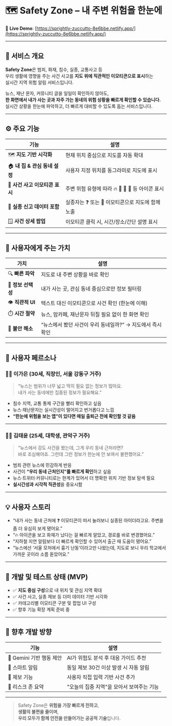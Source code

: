 # 🗺️ Safety Zone – 내 주변 위험을 한눈에

📡 **Live Demo**: [https://sprightly-zuccutto-8e6bbe.netlify.app/](https://sprightly-zuccutto-8e6bbe.netlify.app/)

---

## 📘 서비스 개요

**Safety Zone**은 범죄, 화재, 침수, 실종, 교통사고 등  
우리 생활에 영향을 주는 사건 사고를 **지도 위에 직관적인 이모티콘으로 표시**하는  
실시간 지역 위험 알림 서비스입니다.

뉴스, 재난 문자, 커뮤니티 글을 일일이 확인하지 않아도,  
**한 화면에서 내가 사는 곳과 자주 가는 동네의 위험 상황을 빠르게 확인할 수 있습니다.**  
실시간 상황을 한눈에 파악하고, 더 빠르게 대비할 수 있도록 돕는 서비스입니다.

---

## ⚙️ 주요 기능

| 기능 | 설명 |
|------|------|
| 🗺️ **지도 기반 시각화** | 현재 위치 중심으로 지도를 자동 확대 |
| 🏠 **내 집 & 관심 동네 설정** | 사용자 지정 위치를 동그라미로 지도에 표시 |
| 🧩 **사건 사고 이모티콘 표시** | 주변 위험 유형에 따라 🔥 🔪 🌊 🚧 등 아이콘 표시 |
| 🧒 **실종 신고 데이터 포함** | 실종자는 ❓ 또는 🧒 이모티콘으로 지도에 함께 노출 |
| 🪟 **사건 상세 팝업** | 이모티콘 클릭 시, 시간/장소/간단 설명 표시 |

---

## 🌟 사용자에게 주는 가치

| 가치 | 설명 |
|------|------|
| 🔍 **빠른 파악** | 지도로 내 주변 상황을 바로 확인 |
| 🧠 **정보 선택성** | 내가 사는 곳, 관심 동네 중심으로만 정보 필터링 |
| 👁️ **직관적 UI** | 텍스트 대신 이모티콘으로 사건 확인 (한눈에 이해) |
| ⏱️ **시간 절약** | 뉴스, 맘카페, 재난문자 뒤질 필요 없이 한 화면 확인 |
| 🧭 **불안 해소** | “뉴스에서 봤던 사건이 우리 동네일까?” → 지도에서 즉시 확인 |

---

## 👤 사용자 페르소나

### 👩‍💼 이가은 (30세, 직장인, 서울 강동구 거주)

> “뉴스는 범위가 너무 넓고 딱히 필요 없는 정보가 많아요.  
> 내가 사는 동네에만 집중된 정보가 필요해요.”

- 침수 지역, 교통 통제 구간을 빨리 확인하고 싶음
- 뉴스·재난문자는 실시간성이 떨어지고 번거롭다고 느낌
- **“한눈에 위험을 보는 앱”이 있다면 매일 출퇴근 전에 확인할 것 같음**

---

### 🧍‍♂️ 김태윤 (25세, 대학생, 관악구 거주)

> “뉴스에서 강도 사건을 봤는데, 그게 우리 동네 근처라면?  
> 바로 조심해야죠. 그런데 그런 정보가 한눈에 안 보여서 불편했어요.”

- 범죄 관련 뉴스에 민감하게 반응
- 사건이 **“우리 동네 근처인지”를 빠르게 확인**하고 싶음
- 뉴스·트위터·커뮤니티로는 한계가 있어서 더 명확한 위치 기반 정보 탐색 필요
- **실시간성과 시각적 직관성**을 중요시함

---

## 💡 사용자 스토리

- “내가 사는 동네 근처에 ❓ 이모티콘이 떠서 눌러보니 실종된 아이더라고요. 주변을 좀 더 유심히 보게 됐어요.”
- “🔥 아이콘을 보고 화재가 났다는 걸 빠르게 알았고, 경로를 바로 변경했어요.”
- “지하철 지연 알림보다 더 빠르게 확인할 수 있어서 출근 때 도움이 됐어요.”
- “뉴스에선 ‘서울 모처에서 흉기 난동’이라고만 나왔는데, 지도로 보니 우리 학교에서 가까운 곳이라 소름 돋았어요.”

---

## 🧪 개발 및 테스트 상태 (MVP)

- ✅ **지도 중심 구성**으로 내 위치 및 관심 지역 확대
- ✅ 사건 사고, 실종 제보 등 더미 데이터 기반 시각화
- ✅ 카테고리별 이모티콘 구분 및 팝업 UI 구성
- ✅ 향후 기능 확장 계획 준비 중

---

## 🔮 향후 개발 방향

| 기능 | 설명 |
|------|------|
| 🧠 Gemini 기반 행동 제안 | AI가 위험도 분석 후 대응 가이드 추천 |
| 🔔 스마트 알림 | 동일 제보 30건 이상 발생 시 자동 알림 |
| 🧾 제보 기능 | 사용자 직접 입력 기반 사건 추가 |
| 🧭 리스크 존 요약 | "오늘의 집중 지역"을 모아서 보여주는 기능 |

---

> Safety Zone은 **위험을 가장 빠르게 전하고**,  
> **생활의 불편을 줄이며**,  
> **우리 모두가 함께 안전을 만들어가는 공공적 기술**입니다.
